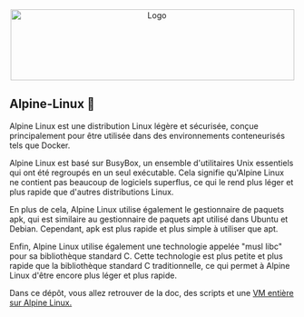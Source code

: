 <div align="center">
    <img src="https://www.alpinelinux.org/alpinelinux-logo.svg" alt="Logo" width="500" height="125">
  </a>
</div>


## Alpine-Linux 🐧

Alpine Linux est une distribution Linux légère et sécurisée, conçue principalement pour être utilisée dans des environnements conteneurisés tels que Docker.

Alpine Linux est basé sur BusyBox, un ensemble d'utilitaires Unix essentiels qui ont été regroupés en un seul exécutable. Cela signifie qu'Alpine Linux ne contient pas beaucoup de logiciels superflus, ce qui le rend plus léger et plus rapide que d'autres distributions Linux.

En plus de cela, Alpine Linux utilise également le gestionnaire de paquets apk, qui est similaire au gestionnaire de paquets apt utilisé dans Ubuntu et Debian. Cependant, apk est plus rapide et plus simple à utiliser que apt.

Enfin, Alpine Linux utilise également une technologie appelée "musl libc" pour sa bibliothèque standard C. Cette technologie est plus petite et plus rapide que la bibliothèque standard C traditionnelle, ce qui permet à Alpine Linux d'être encore plus léger et plus rapide.

Dans ce dépôt, vous allez retrouver de la doc, des scripts et une <a href="https://github.com/LeoRuer/Alpine-Linux/releases/tag/VM">VM entière sur Alpine Linux.</a>
